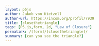 ```yaml
---  
layout: p5js
author: Jakob von Kietzell
author-url: https://incom.org/profil/7939
title: [closethetriangle]
tags: [P5.js,form, 2d, "Law of Closure"]
permalink: /[form]/[closethetriangle]/
summary: [can you see the triangle?]
---  
```


